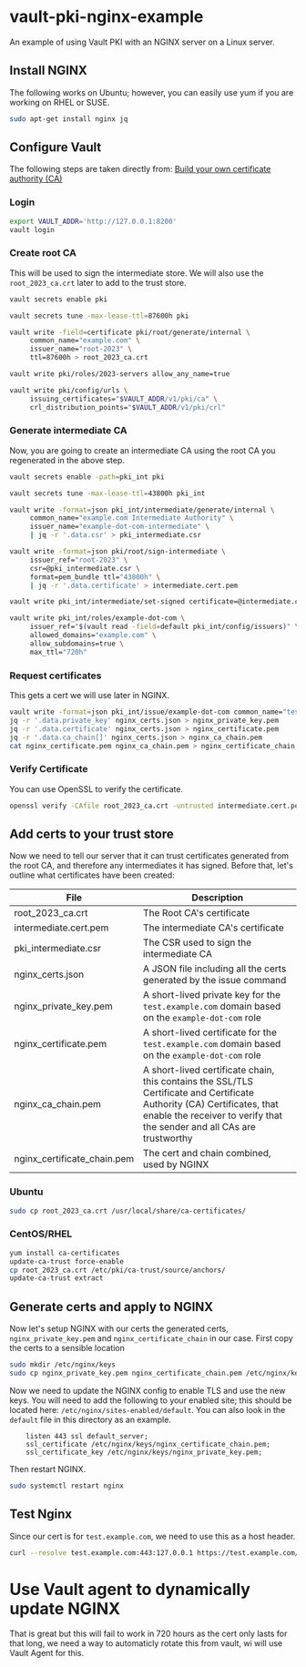 # vault-pki-nginx-example
An example of using Vault PKI with an NGINX server on a Linux server.

## Install NGINX
The following works on Ubuntu; however, you can easily use yum if you are working on RHEL or SUSE.

```bash
sudo apt-get install nginx jq
```

## Configure Vault
The following steps are taken directly from: [Build your own certificate authority (CA)](https://developer.hashicorp.com/vault/tutorials/secrets-management/pki-engine)

### Login
```bash
export VAULT_ADDR='http://127.0.0.1:8200'
vault login
```

### Create root CA
This will be used to sign the intermediate store. We will also use the `root_2023_ca.crt` later to add to the trust store.

```bash
vault secrets enable pki

vault secrets tune -max-lease-ttl=87600h pki

vault write -field=certificate pki/root/generate/internal \
     common_name="example.com" \
     issuer_name="root-2023" \
     ttl=87600h > root_2023_ca.crt

vault write pki/roles/2023-servers allow_any_name=true

vault write pki/config/urls \
     issuing_certificates="$VAULT_ADDR/v1/pki/ca" \
     crl_distribution_points="$VAULT_ADDR/v1/pki/crl"
```

### Generate intermediate CA
Now, you are going to create an intermediate CA using the root CA you regenerated in the above step.

```bash
vault secrets enable -path=pki_int pki

vault secrets tune -max-lease-ttl=43800h pki_int

vault write -format=json pki_int/intermediate/generate/internal \
     common_name="example.com Intermediate Authority" \
     issuer_name="example-dot-com-intermediate" \
     | jq -r '.data.csr' > pki_intermediate.csr

vault write -format=json pki/root/sign-intermediate \
     issuer_ref="root-2023" \
     csr=@pki_intermediate.csr \
     format=pem_bundle ttl="43800h" \
     | jq -r '.data.certificate' > intermediate.cert.pem

vault write pki_int/intermediate/set-signed certificate=@intermediate.cert.pem

vault write pki_int/roles/example-dot-com \
     issuer_ref="$(vault read -field=default pki_int/config/issuers)" \
     allowed_domains="example.com" \
     allow_subdomains=true \
     max_ttl="720h"
```

### Request certificates
This gets a cert we will use later in NGINX.

```bash
vault write -format=json pki_int/issue/example-dot-com common_name="test.example.com" ttl="24h" > nginx_certs.json
jq -r '.data.private_key' nginx_certs.json > nginx_private_key.pem
jq -r '.data.certificate' nginx_certs.json > nginx_certificate.pem
jq -r '.data.ca_chain[]' nginx_certs.json > nginx_ca_chain.pem
cat nginx_certificate.pem nginx_ca_chain.pem > nginx_certificate_chain.pem
```

### Verify Certificate
You can use OpenSSL to verify the certificate.

```bash
openssl verify -CAfile root_2023_ca.crt -untrusted intermediate.cert.pem nginx_certificate.pem
```

## Add certs to your trust store
Now we need to tell our server that it can trust certificates generated from the root CA, and therefore any intermediates it has signed. Before that, let's outline what certificates have been created:

| File                    | Description                                                                                        |
| ----------------------- | -------------------------------------------------------------------------------------------------- |
| root_2023_ca.crt        | The Root CA's certificate                                                                          |
| intermediate.cert.pem   | The intermediate CA's certificate                                                                  |
| pki_intermediate.csr    | The CSR used to sign the intermediate CA                                                           |
| nginx_certs.json        | A JSON file including all the certs generated by the issue command                                 |
| nginx_private_key.pem   | A short-lived private key for the `test.example.com` domain based on the `example-dot-com` role    |
| nginx_certificate.pem    | A short-lived certificate for the `test.example.com` domain based on the `example-dot-com` role   |
| nginx_ca_chain.pem      | A short-lived certificate chain, this contains the SSL/TLS Certificate and Certificate Authority (CA) Certificates, that enable the receiver to verify that the sender and all CAs are trustworthy |
| nginx_certificate_chain.pem | The cert and chain combined, used by NGINX                                                     |

### Ubuntu
```bash
sudo cp root_2023_ca.crt /usr/local/share/ca-certificates/
```

### CentOS/RHEL
```bash
yum install ca-certificates
update-ca-trust force-enable
cp root_2023_ca.crt /etc/pki/ca-trust/source/anchors/
update-ca-trust extract
```

## Generate certs and apply to NGINX
Now let's setup NGINX with our certs the generated certs, `nginx_private_key.pem` and `nginx_certificate_chain` in our case. First copy the certs to a sensible location

```bash
sudo mkdir /etc/nginx/keys
sudo cp nginx_private_key.pem nginx_certificate_chain.pem /etc/nginx/keys/
```

Now we need to update the NGINX config to enable TLS and use the new keys. You will need to add the following to your enabled site; this should be located here: `/etc/nginx/sites-enabled/default`. You can also look in the `default` file in this directory as an example.

```nginx
    listen 443 ssl default_server;
    ssl_certificate /etc/nginx/keys/nginx_certificate_chain.pem;
    ssl_certificate_key /etc/nginx/keys/nginx_private_key.pem;
```

Then restart NGINX.

```bash
sudo systemctl restart nginx
```

## Test Nginx
Since our cert is for `test.example.com`, we need to use this as a host header.

```bash
curl --resolve test.example.com:443:127.0.0.1 https://test.example.com/
```

# Use Vault agent to dynamically update NGINX
That is great but this will fail to work in 720 hours as the cert only lasts for that long, we need a way to automaticly rotate this from vault, wi will use Vault Agent for this. 
